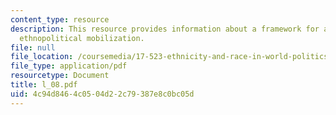 ```yaml
---
content_type: resource
description: This resource provides information about a framework for analysis of
  ethnopolitical mobilization.
file: null
file_location: /coursemedia/17-523-ethnicity-and-race-in-world-politics-fall-2005/4c94d8464c0504d22c79387e8c0bc05d_l_08.pdf
file_type: application/pdf
resourcetype: Document
title: l_08.pdf
uid: 4c94d846-4c05-04d2-2c79-387e8c0bc05d
---
```

